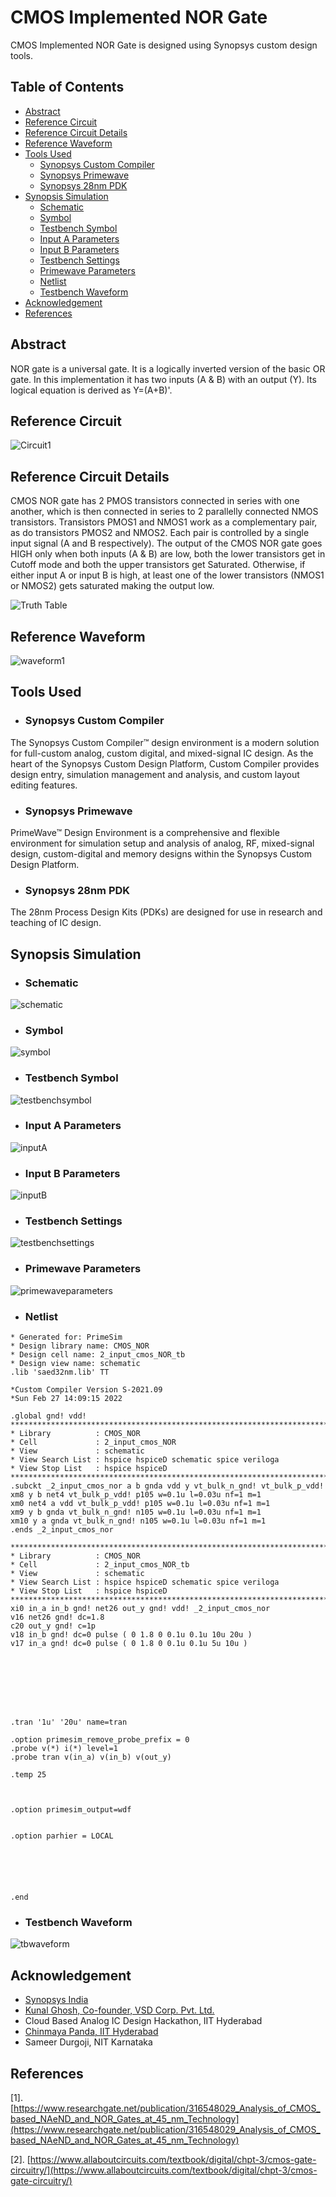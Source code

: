 # CMOS Implemented NOR Gate
CMOS Implemented NOR Gate is designed using Synopsys custom design tools.

## Table of Contents

-  [Abstract](https://github.com/Sidshx/CMOS-NOR-Gate_IITH-Hackathon/blob/main/README.md#abstract)
-  [Reference Circuit](https://github.com/Sidshx/CMOS-NOR-Gate_IITH-Hackathon/blob/main/README.md#reference-circuit)
-  [Reference Circuit Details](https://github.com/Sidshx/CMOS-NOR-Gate_IITH-Hackathon/blob/main/README.md#reference-circuit-details)
-  [Reference Waveform](https://github.com/Sidshx/CMOS-NOR-Gate_IITH-Hackathon/blob/main/README.md#reference-waveform)
-  [Tools Used](https://github.com/Sidshx/CMOS-NOR-Gate_IITH-Hackathon/blob/main/README.md#tools-used)
      - [Synopsys Custom Compiler](https://github.com/Sidshx/CMOS-NOR-Gate_IITH-Hackathon/edit/main/README.md#synopsys-custom-compiler)
      - [Synopsys Primewave](https://github.com/Sidshx/CMOS-NOR-Gate_IITH-Hackathon/edit/main/README.md#synopsys-primewave)
      - [Synopsys 28nm PDK](https://github.com/Sidshx/CMOS-NOR-Gate_IITH-Hackathon/edit/main/README.md#synopsys-28nm-pdk)
-  [Synopsis Simulation](https://github.com/Sidshx/CMOS-NOR-Gate_IITH-Hackathon/edit/main/README.md#synopsis-simulation)
      - [Schematic](https://github.com/Sidshx/CMOS-NOR-Gate_IITH-Hackathon/edit/main/README.md#schematic)
      - [Symbol](https://github.com/Sidshx/CMOS-NOR-Gate_IITH-Hackathon/edit/main/README.md#symbol)
      - [Testbench Symbol](https://github.com/Sidshx/CMOS-NOR-Gate_IITH-Hackathon/edit/main/README.md#testbench-symbol)
      - [Input A Parameters](https://github.com/Sidshx/CMOS-NOR-Gate_IITH-Hackathon/edit/main/README.md#input-a-parameters)
      - [Input B Parameters](https://github.com/Sidshx/CMOS-NOR-Gate_IITH-Hackathon/edit/main/README.md#input-b-parameters)
      - [Testbench Settings](https://github.com/Sidshx/CMOS-NOR-Gate_IITH-Hackathon/edit/main/README.md#testbench-settings)
      - [Primewave Parameters](https://github.com/Sidshx/CMOS-NOR-Gate_IITH-Hackathon/edit/main/README.md#primewave-parameters)
      - [Netlist](https://github.com/Sidshx/CMOS-NOR-Gate_IITH-Hackathon/edit/main/README.md#netlist)
      - [Testbench Waveform](https://github.com/Sidshx/CMOS-NOR-Gate_IITH-Hackathon/edit/main/README.md#testbench-waveform)
-  [Acknowledgement](https://github.com/Sidshx/CMOS-NOR-Gate_IITH-Hackathon/edit/main/README.md#acknowledgement)
-  [References](https://github.com/Sidshx/CMOS-NOR-Gate_IITH-Hackathon/edit/main/README.md#references)
      
## Abstract
NOR gate is a universal gate. It is a logically inverted version of the basic OR gate. In this implementation it has two inputs (A & B) with an output (Y). Its logical equation is derived as Y=(A+B)'.

## Reference Circuit
![Circuit1](https://user-images.githubusercontent.com/73933646/156177339-7796f397-0267-478d-b425-a2f06cd5e16c.jpg)



## Reference Circuit Details
CMOS NOR gate has 2 PMOS transistors connected in series with one another, which is then connected in series to 2 parallelly connected NMOS transistors. Transistors PMOS1 and NMOS1 work as a complementary pair, as do transistors PMOS2 and NMOS2. Each pair is controlled by a single input signal (A and B respectively). 
The output of the CMOS NOR gate goes HIGH only when both inputs (A & B) are low, both the lower transistors get in Cutoff mode and both the upper transistors get Saturated. 
Otherwise, if either input A or input B is high, at least one of the lower transistors (NMOS1 or NMOS2) gets saturated making the output low.

![Truth Table](https://user-images.githubusercontent.com/73933646/156178214-c46a151e-1aa8-40e9-ae8b-416db6e690fe.png)



## Reference Waveform
![waveform1](https://user-images.githubusercontent.com/73933646/156177507-f84ead3d-c1b7-483e-84ef-c68123ff87b7.jpg)

## Tools Used

* ### Synopsys Custom Compiler
The Synopsys Custom Compiler™ design environment is a modern solution for full-custom analog, custom digital, and mixed-signal IC design. As the heart of the Synopsys Custom Design Platform, Custom Compiler provides design entry, simulation management and analysis, and custom layout editing features. 

* ### Synopsys Primewave
PrimeWave™ Design Environment is a comprehensive and flexible environment for simulation setup and analysis of analog, RF, mixed-signal design, custom-digital and memory designs within the Synopsys Custom Design Platform.

* ### Synopsys 28nm PDK
The 28nm Process Design Kits (PDKs) are designed for use in research and teaching of IC design. 

## Synopsis Simulation

* ### Schematic
![schematic](https://user-images.githubusercontent.com/73933646/156180203-68f4183c-df47-4034-8d09-2d8f9d122dbf.png)

* ### Symbol
![symbol](https://user-images.githubusercontent.com/73933646/156180261-8110779b-013e-443f-846b-eca8183853ea.png)

* ### Testbench Symbol
![testbenchsymbol](https://user-images.githubusercontent.com/73933646/156192712-55dd291a-77ce-480f-97de-81f90e7f7d4c.png)



* ### Input A Parameters
![inputA](https://user-images.githubusercontent.com/73933646/156192523-aef77901-b7c4-4309-a3cc-bd7fd773fbe5.png)



* ### Input B Parameters

![inputB](https://user-images.githubusercontent.com/73933646/156192559-e60934f7-faf1-459f-8e59-c2c96a6f0190.png)



* ### Testbench Settings
![testbenchsettings](https://user-images.githubusercontent.com/73933646/156192011-68489baf-458f-493d-ae91-94fcc607c717.png)


* ### Primewave Parameters
![primewaveparameters](https://user-images.githubusercontent.com/73933646/156180983-2d67ec1c-25b6-4dfa-8090-2269244eb073.png)

* ### Netlist

```
* Generated for: PrimeSim
* Design library name: CMOS_NOR
* Design cell name: 2_input_cmos_NOR_tb
* Design view name: schematic
.lib 'saed32nm.lib' TT

*Custom Compiler Version S-2021.09
*Sun Feb 27 14:09:15 2022

.global gnd! vdd!
********************************************************************************
* Library          : CMOS_NOR
* Cell             : 2_input_cmos_NOR
* View             : schematic
* View Search List : hspice hspiceD schematic spice veriloga
* View Stop List   : hspice hspiceD
********************************************************************************
.subckt _2_input_cmos_nor a b gnda vdd y vt_bulk_n_gnd! vt_bulk_p_vdd!
xm8 y b net4 vt_bulk_p_vdd! p105 w=0.1u l=0.03u nf=1 m=1
xm0 net4 a vdd vt_bulk_p_vdd! p105 w=0.1u l=0.03u nf=1 m=1
xm9 y b gnda vt_bulk_n_gnd! n105 w=0.1u l=0.03u nf=1 m=1
xm10 y a gnda vt_bulk_n_gnd! n105 w=0.1u l=0.03u nf=1 m=1
.ends _2_input_cmos_nor

********************************************************************************
* Library          : CMOS_NOR
* Cell             : 2_input_cmos_NOR_tb
* View             : schematic
* View Search List : hspice hspiceD schematic spice veriloga
* View Stop List   : hspice hspiceD
********************************************************************************
xi0 in_a in_b gnd! net26 out_y gnd! vdd! _2_input_cmos_nor
v16 net26 gnd! dc=1.8
c20 out_y gnd! c=1p
v18 in_b gnd! dc=0 pulse ( 0 1.8 0 0.1u 0.1u 10u 20u )
v17 in_a gnd! dc=0 pulse ( 0 1.8 0 0.1u 0.1u 5u 10u )








.tran '1u' '20u' name=tran

.option primesim_remove_probe_prefix = 0
.probe v(*) i(*) level=1
.probe tran v(in_a) v(in_b) v(out_y)

.temp 25



.option primesim_output=wdf


.option parhier = LOCAL






.end
```


* ### Testbench Waveform
![tbwaveform](https://user-images.githubusercontent.com/73933646/156181181-0295d543-e166-4b63-9ece-6d1a4b46a867.png)




## Acknowledgement
* [Synopsys India](https://www.synopsys.com/)
* [Kunal Ghosh, Co-founder, VSD Corp. Pvt. Ltd.](https://github.com/kunalg123)
* Cloud Based Analog IC Design Hackathon, IIT Hyderabad
* [Chinmaya Panda, IIT Hyderabad](mailto:chinmaya.panda@ee.iith.ac.in)
* Sameer Durgoji, NIT Karnataka

## References

[1]. [https://www.researchgate.net/publication/316548029_Analysis_of_CMOS_based_NAeND_and_NOR_Gates_at_45_nm_Technology](https://www.researchgate.net/publication/316548029_Analysis_of_CMOS_based_NAeND_and_NOR_Gates_at_45_nm_Technology)

[2]. [https://www.allaboutcircuits.com/textbook/digital/chpt-3/cmos-gate-circuitry/](https://www.allaboutcircuits.com/textbook/digital/chpt-3/cmos-gate-circuitry/)




